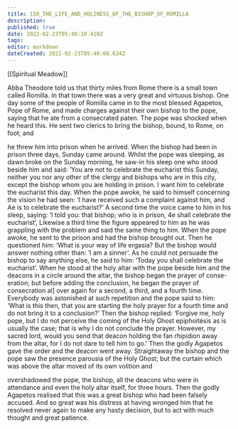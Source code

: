 ```yaml
---
title: 150_THE_LIFE_AND_HOLINESS_OF_THE_BISHOP_OF_ROMILLA
description: 
published: true
date: 2022-02-23T05:40:10.410Z
tags: 
editor: markdown
dateCreated: 2022-02-23T05:40:08.624Z
---
```


[[Spiritual Meadow]]
 
Abba Theodore told us that thirty miles from Rome there is a small town called Romilla. In that town there was a very great and virtuous bishop. One day some of the people of Romilla came in to the most blessed Agapetos, Pope of Rome, and made charges against their own bishop to the pope, saying that he ate from a consecrated paten. The pope was shocked when he heard this. He sent two clerics to bring the bishop, bound, to Rome, on foot; and  
 
he threw him into prison when he arrived. When the bishop had been in prison three days, Sunday came around. Whilst the pope was sleeping, as dawn broke on the Sunday morning, he saw-in his sleep one who stood beside him and said: ‘You are not to celebrate the eucharist this Sunday, neither you nor any other of the clergy and bishops who are in this city, except the bishop whom you are holding in prison. I want him to celebrate the eucharist this day. When the pope awoke, he said to himself concerning the vision he had seen: ‘I have received such a complaint against him, and Ae is to celebrate the eucharist?’ A second time the voice came to him in his sleep, saying: ‘I told you: that bishop; who is in prison, 4e shall celebrate the eucharist’, Likewise a third time the figure appeared to him as he was grappling with the problem and said the same thing to him. When the pope awoke, he sent to the prison and had the bishop brought out. Then he questioned him: ‘What is your way of life ergasia? But the bishop would answer nothing other than: ‘I am a sinner’. As he could not persuade the bishop to say anything else, he said to him: ‘Today you shall celebrate the eucharist’. When he stood at the holy altar with the pope beside him and the deacons in a circle around the altar, the bishop began the prayer of conse- eration; but before adding the conclusion, he began the prayer of consecration al] over again for a second, a third, and a fourth time. Everybody was astonished at such repetition and the pope said to him: ‘What is this then, that you are starting the holy prayer for a fourth time and do not bring it to a conclusion?’ Then the bishop replied: ‘Forgive me, holy pope, but I do not perceive the coming of the Holy Ghost epiphoitésis as is usually the case; that is why I do not conclude the prayer. However, my sacred lord, would you send that deacon holding the fan rhipidion away from the altar, for I do not dare to tell him to go.’ Then the godly Agapetos gave the order and the deacon went away. Straightaway the bishop and the pope saw the presence parousia of the Holy Ghost; but the curtain which was above the altar moved of its own volition and  
 
overshadowed the pope, the bishop, all the deacons who were in attendance and even the holy altar itself, for three hours. Then the godly Agapetos realised that this was a great bishop who had been falsely accused. And so great was his distress at having wronged him that he resolved never again to make any hasty decision, but to act with much thought and great patience. 
